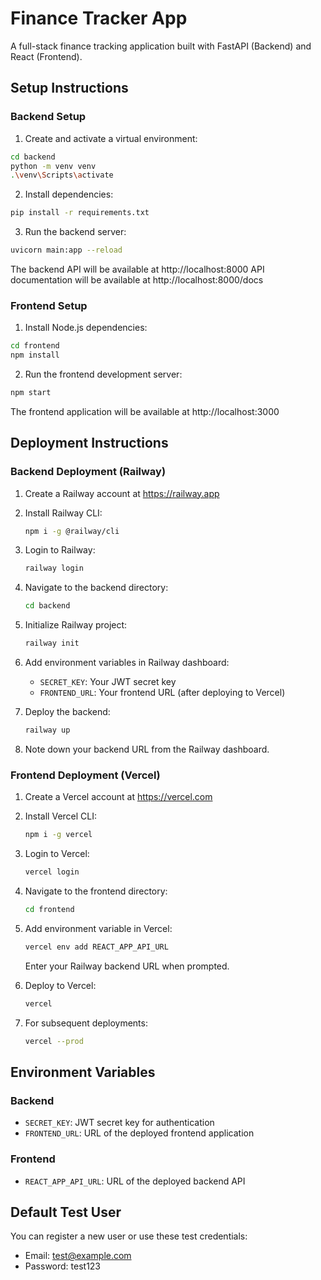 # Finance Tracker App

A full-stack finance tracking application built with FastAPI (Backend) and React (Frontend).

## Setup Instructions

### Backend Setup

1. Create and activate a virtual environment:
```bash
cd backend
python -m venv venv
.\venv\Scripts\activate
```

2. Install dependencies:
```bash
pip install -r requirements.txt
```

3. Run the backend server:
```bash
uvicorn main:app --reload
```

The backend API will be available at http://localhost:8000
API documentation will be available at http://localhost:8000/docs

### Frontend Setup

1. Install Node.js dependencies:
```bash
cd frontend
npm install
```

2. Run the frontend development server:
```bash
npm start
```

The frontend application will be available at http://localhost:3000

## Deployment Instructions

### Backend Deployment (Railway)

1. Create a Railway account at https://railway.app
2. Install Railway CLI:
   ```bash
   npm i -g @railway/cli
   ```

3. Login to Railway:
   ```bash
   railway login
   ```

4. Navigate to the backend directory:
   ```bash
   cd backend
   ```

5. Initialize Railway project:
   ```bash
   railway init
   ```

6. Add environment variables in Railway dashboard:
   - `SECRET_KEY`: Your JWT secret key
   - `FRONTEND_URL`: Your frontend URL (after deploying to Vercel)

7. Deploy the backend:
   ```bash
   railway up
   ```

8. Note down your backend URL from the Railway dashboard.

### Frontend Deployment (Vercel)

1. Create a Vercel account at https://vercel.com

2. Install Vercel CLI:
   ```bash
   npm i -g vercel
   ```

3. Login to Vercel:
   ```bash
   vercel login
   ```

4. Navigate to the frontend directory:
   ```bash
   cd frontend
   ```

5. Add environment variable in Vercel:
   ```bash
   vercel env add REACT_APP_API_URL
   ```
   Enter your Railway backend URL when prompted.

6. Deploy to Vercel:
   ```bash
   vercel
   ```

7. For subsequent deployments:
   ```bash
   vercel --prod
   ```

## Environment Variables

### Backend
- `SECRET_KEY`: JWT secret key for authentication
- `FRONTEND_URL`: URL of the deployed frontend application

### Frontend
- `REACT_APP_API_URL`: URL of the deployed backend API

## Default Test User

You can register a new user or use these test credentials:
- Email: test@example.com
- Password: test123
